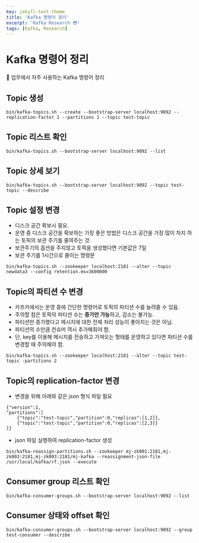 ```yaml
---
key: jekyll-text-theme
title: 'Kafka 명령어 정리'
excerpt: 'Kafka Research 😎'
tags: [Kafka, Research]
---
```


# Kafka 명령어 정리

🎯 업무에서 자주 사용하는 Kafka 명령어 정리

## Topic 생성

```
bin/kafka-topics.sh --create --bootstrap-server localhost:9092 --replication-factor 1 --partitions 1 --topic test-topic
```

## Topic 리스트 확인

```
bin/kafka-topics.sh --bootstrap-server localhost:9092 --list
```

## Topic 상세 보기

```
bin/kafka-topics.sh --bootstrap-server localhost:9092 --topic test-topic --describe
```

## Topic 설정 변경

* 디스크 공간 확보시 필요. 
* 운영 중 디스크 공간을 확보하는 가장 좋은 방법은 디스크 공간을 가장 많이 차지 하는 토픽의 보관 주기를 줄여주는 것.
* 보관주기의 옵션을 주지않고 토픽을 생성했다면 기본값은 7일
* 보관 주기를 1시간으로 줄이는 명령문

```
bin/kafka-topics.sh --zookeeper localhost:2181 --alter --topic newdata3 --config retention.ms=3600000
```

## Topic의 파티션 수 변경

* 카프카에서는 운영 중에 간단한 명령어로 토픽의 파티션 수를 늘려줄 수 있음.
* 주의할 점은 토픽의 파티션 수는 **증가만 가능**하고, 감소는 불가능.
* 파티션만 증가했다고 메시지에 대한 전체 처리 성능이 좋아지는 것은 아님.
* 파티션의 수만큼 컨슈머 역시 추가해줘야 함.
* 단, key를 이용해 메시지를 전송하고 가져오는 형태를 운영하고 있다면 파티션 수를 변경할 때 주의해야 함.

```
bin/kafka-topics.sh --zookeeper localhost:2181 --alter --topic test-topic -partitions 2
```

## Topic의 replication-factor 변경

* 변경을 위해 아래와 같은 json 형식 파일 필요

```
{"version":1,
"partitions":[
    {"topic":"test-topic","partition":0,"replicas":[1,2]},
    {"topic":"test-topic","partition":0,"replicas":[2,3]}
]}
```

* json 파일 실행하여 replication-factor 생성

```
bin/kafka-reassign-partitions.sh --zookeeper mj-zk001:2181,mj-zk002:2181,mj-zk003:2181/mj-kafka --reassignment-json-file /usr/local/kafka/rf.json --execute
```

## Consumer group 리스트 확인

```
bin/kafka-consumer-groups.sh --bootstrap-server localhost:9092 --list
```

## Consumer 상태와 offset 확인

```
bin/kafka-consumer-groups.sh --bootstrap-server localhost:9092 --group test-consumer --describe
```